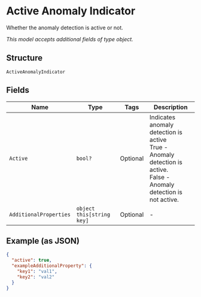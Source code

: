 
# Active Anomaly Indicator

Whether the anomaly detection is active or not.

*This model accepts additional fields of type object.*

## Structure

`ActiveAnomalyIndicator`

## Fields

| Name | Type | Tags | Description |
|  --- | --- | --- | --- |
| `Active` | `bool?` | Optional | Indicates anomaly detection is active<br />True - Anomaly detection is active.<br />False - Anomaly detection is not active. |
| `AdditionalProperties` | `object this[string key]` | Optional | - |

## Example (as JSON)

```json
{
  "active": true,
  "exampleAdditionalProperty": {
    "key1": "val1",
    "key2": "val2"
  }
}
```

